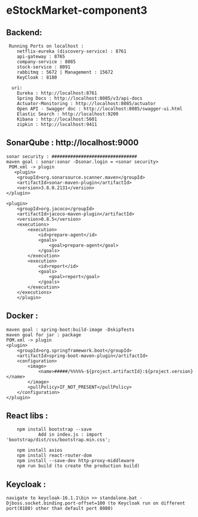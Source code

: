 # eStockMarket-component3

## Backend:
	 Running Ports on localhost :
   		netflix-eureka (discovery-service) : 8761
   		api-gateway : 8765
   		company-service : 8085
   		stock-service : 8091
   		rabbitmq : 5672 | Management : 15672
   		KeyCloak : 8180
 
 	  uri:
   		Eureka : http://localhost:8761
   		Spring Docs : http://localhost:8085/v3/api-docs
   		Actuator-Monitoring : http://localhost:8085/actuator
   		Open API - Swagger doc : http://localhost:8085/swagger-ui.html
   		Elastic Search : http://localhost:9200
   		Kibana : http://localhost:5601
   		zipkin : http://localhost:9411
   
## SonarQube : http://localhost:9000
	sonar security : ################################
	maven goal : sonar:sonar -Dsonar.login = <sonar security>	
     POM.xml -> plugin
       <plugin>
		<groupId>org.sonarsource.scanner.maven</groupId>
		<artifactId>sonar-maven-plugin</artifactId>
		<version>3.8.0.2131</version>
	</plugin>
			
	<plugin>
		<groupId>org.jacoco</groupId>
		<artifactId>jacoco-maven-plugin</artifactId>
		<version>0.8.5</version>
		<executions>
			<execution>
				<id>prepare-agent</id>
				<goals>
					<goal>prepare-agent</goal>
				</goals>
			</execution>
			<execution>
				<id>report</id>
				<goals>
					<goal>report</goal>
				</goals>
			</execution>
		</executions>
      	</plugin>
 
 
## Docker :
	maven goal : spring-boot:build-image -DskipTests
	maven goal for jar : package
  	POM.xml -> plugin
  	<plugin>
		<groupId>org.springframework.boot</groupId>
		<artifactId>spring-boot-maven-plugin</artifactId>
		<configuration>
			<image>
				<name>#####/%%%%%-${project.artifactId}:${project.version}</name>
			</image>
			<pullPolicy>IF_NOT_PRESENT</pullPolicy>
		</configuration>
	</plugin>
 
## React libs :
   		npm install bootstrap --save
     			Add in index.js : import 'bootstrap/dist/css/bootstrap.min.css';
 
   		npm install axios
   		npm install react-router-dom
   		npm install --save-dev http-proxy-middleware
   		npm run build (to create the production build)
 
## Keycloak : 
   	navigate to keycloak-16.1.1\bin >> standalone.bat -Djboss.socket.binding.port-offset=100 (to Keycloak run on different port(8180) other than default port 8080)
  
